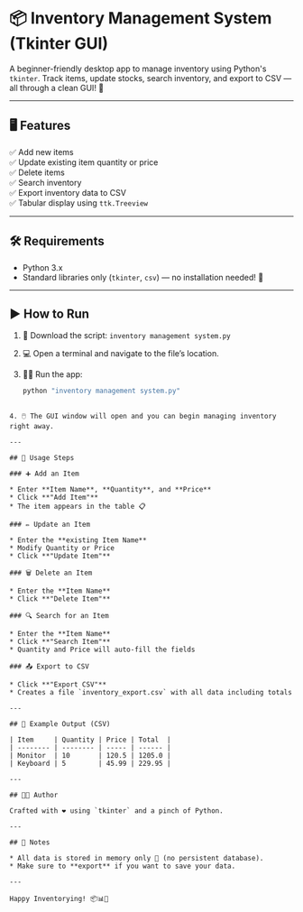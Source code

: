 # 📦 Inventory Management System (Tkinter GUI)

A beginner-friendly desktop app to manage inventory using Python's `tkinter`. Track items, update stocks, search inventory, and export to CSV — all through a clean GUI! 🎯

---

## 🖥️ Features

✅ Add new items  
✅ Update existing item quantity or price  
✅ Delete items  
✅ Search inventory  
✅ Export inventory data to CSV  
✅ Tabular display using `ttk.Treeview`

---

## 🛠️ Requirements

- Python 3.x
- Standard libraries only (`tkinter`, `csv`) — no installation needed! 🎉

---

## ▶️ How to Run

1. 🧾 Download the script: `inventory management system.py`

2. 💻 Open a terminal and navigate to the file’s location.

3. 🏃‍♂️ Run the app:

   ```bash
   python "inventory management system.py"
````

4. 🖱️ The GUI window will open and you can begin managing inventory right away.

---

## 🧪 Usage Steps

### ➕ Add an Item

* Enter **Item Name**, **Quantity**, and **Price**
* Click **"Add Item"**
* The item appears in the table 📋

### ✏️ Update an Item

* Enter the **existing Item Name**
* Modify Quantity or Price
* Click **"Update Item"**

### 🗑️ Delete an Item

* Enter the **Item Name**
* Click **"Delete Item"**

### 🔍 Search for an Item

* Enter the **Item Name**
* Click **"Search Item"**
* Quantity and Price will auto-fill the fields

### 📤 Export to CSV

* Click **"Export CSV"**
* Creates a file `inventory_export.csv` with all data including totals

---

## 📂 Example Output (CSV)

| Item     | Quantity | Price | Total  |
| -------- | -------- | ----- | ------ |
| Monitor  | 10       | 120.5 | 1205.0 |
| Keyboard | 5        | 45.99 | 229.95 |

---

## 🧑‍💻 Author

Crafted with ❤️ using `tkinter` and a pinch of Python.

---

## 🧹 Notes

* All data is stored in memory only 🧠 (no persistent database).
* Make sure to **export** if you want to save your data.

---

Happy Inventorying! 📦📊🧾


